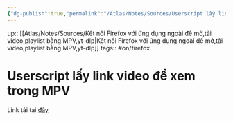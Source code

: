 ```yaml
---
{"dg-publish":true,"permalink":"/Atlas/Notes/Sources/Userscript lấy link video để xem trong MPV/"}
---
```


up:: [[Atlas/Notes/Sources/Kết nối Firefox với ứng dụng ngoài để mở,tải video,playlist bằng MPV,yt-dlp\|Kết nối Firefox với ứng dụng ngoài để mở,tải video,playlist bằng MPV,yt-dlp]]
tags:: #on/firefox 

# Userscript lấy link video để xem trong MPV

Link tải tại [đây](https://justpaste.it/ddxqw)